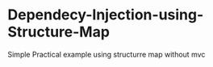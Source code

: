 Dependecy-Injection-using-Structure-Map
=======================================

Simple Practical example using structurre map  without mvc
